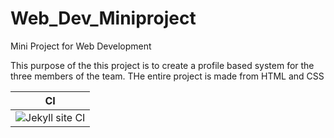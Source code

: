 # Web_Dev_Miniproject
Mini Project for Web Development

This purpose of the this project is to create a profile based system for the three members of the team. THe entire project is made from HTML and CSS

|CI|
|------|
|![Jekyll site CI](https://github.com/99002527/Web_Dev_Miniproject/workflows/Jekyll%20site%20CI/badge.svg)|
